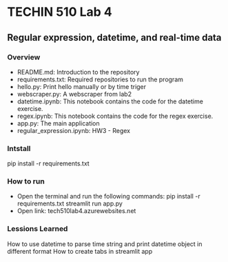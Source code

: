 # TECHIN 510 Lab 4 

## Regular expression, datetime, and real-time data

### Overview


- README.md: Introduction to the repository
- requirements.txt: Required repositories to run the program
- hello.py: Print hello manually or by time triger
- webscraper.py: A webscraper from lab2
- datetime.ipynb: This notebook contains the code for the datetime exercise.
- regex.ipynb: This notebook contains the code for the regex exercise.
- app.py: The main application
- regular_expression.ipynb: HW3 - Regex


### Intstall
pip install -r requirements.txt

### How to run
- Open the terminal and run the following commands:
   pip install -r requirements.txt
   streamlit run app.py
- Open link: tech510lab4.azurewebsites.net

### Lessions Learned
How to use datetime to parse time string and print datetime object in different format
How to create tabs in streamlit app
